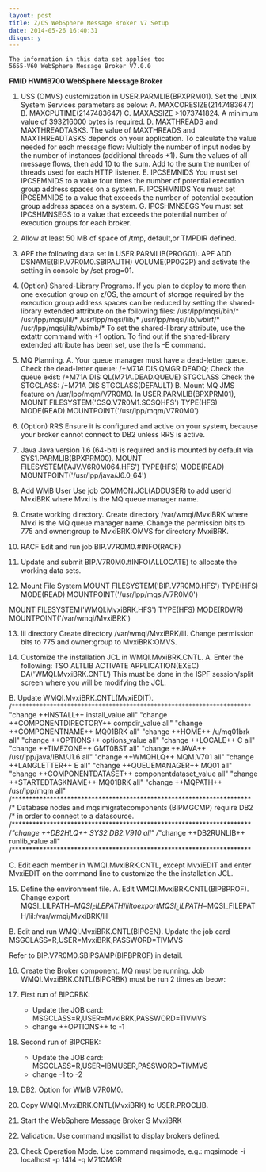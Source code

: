 ```yaml
---
layout: post
title: Z/OS WebSphere Message Broker V7 Setup
date: 2014-05-26 16:40:31
disqus: y
---
```


```
The information in this data set applies to:
5655-V60 WebSphere Message Broker V7.0.0
```

**FMID HWMB700 WebSphere Message Broker**

1. USS (OMVS) customization in USER.PARMLIB(BPXPRM01).
Set the UNIX System Services parameters as below:
  A. MAXCORESIZE(2147483647)
  B. MAXCPUTIME(2147483647)
  C. MAXASSIZE >1073741824. A minimum value of 393216000 bytes
     is required.
  D. MAXTHREADS and MAXTHREADTASKS.
     The value of MAXTHREADS and MAXTHREADTASKS depends on your
     application.
     To calculate the value needed for each message flow:
     Multiply the number of input nodes by the number of instances
     (additional threads +1).
     Sum the values of all message flows, then add 10 to the sum.
     Add to the sum the number of threads used for each HTTP listener.
  E. IPCSEMNIDS
     You must set IPCSEMNIDS to a value four times the number of
     potential execution group address spaces on a system.
  F. IPCSHMNIDS
     You must set IPCSEMNIDS to a value that exceeds the number of
     potential execution group address spaces on a system.
  G. IPCSHMNSEGS
     You must set IPCSHMNSEGS to a value that exceeds the potential
     number of execution groups for each broker.

2. Allow at least 50 MB of space of /tmp, default,or TMPDIR defined.

3. APF the following data set in USER.PARMLIB(PROG01).
APF ADD DSNAME(BIP.V7R0M0.SBIPAUTH)                      VOLUME(PP0G2P)
and activate the setting in console by /set prog=01.

4. (Option) Shared-Library Programs.
If you plan to deploy to more than one execution group on z/OS, the
amount of storage required by the execution group address spaces can be
reduced by setting the shared-library extended attribute on the
following files:
     /usr/lpp/mqsi/bin/*
     /usr/lpp/mqsi/lil/*
     /usr/lpp/mqsi/lib/*
     /usr/lpp/mqsi/lib/wbirf/*
     /usr/lpp/mqsi/lib/wbimb/*
To set the shared-library attribute, use the extattr command with
+1 option.
To find out if the shared-library extended attribute has been set,
use the ls -E command.

5. MQ Planning.
  A. Your queue manager must have a dead-letter queue.
     Check the dead-letter queue: /+M71A DIS QMGR DEADQ;
     Check the queue exist:  /+M71A DIS QL(M71A.DEAD.QUEUE) STGCLASS
     Check the STGCLASS: /+M71A DIS STGCLASS(DEFAULT)
  B. Mount MQ JMS feature on /usr/lpp/mqm/V7R0M0.
     In USER.PARMLIB(BPXPRM01),
     MOUNT FILESYSTEM('CSQ.V7R0M1.SCSQHFS')
           TYPE(HFS) MODE(READ)
           MOUNTPOINT('/usr/lpp/mqm/V7R0M0')

6. (Option) RRS
  Ensure it is configured and active on your system, because
  your broker cannot connect to DB2 unless RRS is active.

7. Java
Java version 1.6 (64-bit) is required and is mounted by default via
SYS1.PARMLIB(BPXPRM00).
  MOUNT FILESYSTEM('AJV.V6R0M064.HFS')
        TYPE(HFS)
        MODE(READ)
        MOUNTPOINT('/usr/lpp/java/J6.0_64')

8. Add WMB User
  Use job COMMON.JCL(ADDUSER) to add userid MvxiBRK where Mvxi
  is the MQ queue manager name.

9. Create working directory.
  Create directory /var/wmqi/MvxiBRK
  where Mvxi is the MQ queue manager name.  Change the
  permission bits to 775 and owner:group to MvxiBRK:OMVS for
  directory MvxiBRK.

10. RACF
Edit and run job BIP.V7R0M0.#INFO(RACF)

11. Update and submit BIP.V7R0M0.#INFO(ALLOCATE) to allocate
    the working data sets.

12. Mount File System
  MOUNT FILESYSTEM('BIP.V7R0M0.HFS')
        TYPE(HFS)
        MODE(READ)
        MOUNTPOINT('/usr/lpp/mqsi/V7R0M0')

  MOUNT FILESYSTEM('WMQI.MvxiBRK.HFS')
        TYPE(HFS)
        MODE(RDWR)
        MOUNTPOINT('/var/wmqi/MvxiBRK')

13. lil directory
  Create directory /var/wmqi/MvxiBRK/lil.  Change permission bits to
  775 and owner:group to MvxiBRK:OMVS.

14. Customize the installation JCL in WMQI.MvxiBRK.CNTL.
  A. Enter the following:
     TSO ALTLIB ACTIVATE APPLICATION(EXEC) DA('WMQI.MvxiBRK.CNTL')
     This must be done in the ISPF session/split screen where you will
     be modifying the JCL.

  B. Update WMQI.MvxiBRK.CNTL(MvxiEDIT).
  /*********************************************************************
  "change ++INSTALL++ install_value                        all"
  "change ++COMPONENTDIRECTORY++ compdir_value             all"
  "change ++COMPONENTNAME++ MQ01BRK                        all"
  "change ++HOME++ /u/mq01brk                              all"
  "change ++OPTIONS++ options_value                        all"
  "change ++LOCALE++ C                                     all"
  "change ++TIMEZONE++ GMT0BST                             all"
  "change ++JAVA++ /usr/lpp/java/IBM/J1.6                  all"
  "change ++WMQHLQ++ MQM.V701                              all"
  "change ++LANGLETTER++ E                                 all"
  "change ++QUEUEMANAGER++ MQ01                            all"
  "change ++COMPONENTDATASET++ componentdataset_value      all"
  "change ++STARTEDTASKNAME++ MQ01BRK                      all"
  "change ++MQPATH++ /usr/lpp/mqm                          all"
  /*********************************************************************
  /* Database nodes and mqsimigratecomponents (BIPMGCMP) require DB2
  /* in order to connect to a datasource.
  /*********************************************************************
  /*"change ++DB2HLQ++ SYS2.DB2.V910                         all"
  /*"change ++DB2RUNLIB++ runlib_value                       all"
  /*********************************************************************

  C. Edit each member in WMQI.MvxiBRK.CNTL, except MvxiEDIT
     and enter MvxiEDIT on the command line to customize the
     the installation JCL.

15. Define the environment file.
  A. Edit WMQI.MvxiBRK.CNTL(BIPBPROF).  Change
       export MQSI_LILPATH=$MQSI_FILEPATH/lil
     to
       export MQSI_LILPATH=$MQSI_FILEPATH/lil:/var/wmqi/MvxiBRK/lil

  B. Edit and run WMQI.MvxiBRK.CNTL(BIPGEN).  Update the job card
     MSGCLASS=R,USER=MvxiBRK,PASSWORD=TIVMVS

  Refer to BIP.V7R0M0.SBIPSAMP(BIPBPROF) in detail.

16. Create the Broker component.
  MQ must be running. Job WMQI.MvxiBRK.CNTL(BIPCRBK) must be run 2
  times as beow:
  1. First run of BIPCRBK:
     - Update the JOB card: MSGCLASS=R,USER=MvxiBRK,PASSWORD=TIVMVS
     - change ++OPTIONS++ to -1

  2. Second run of BIPCRBK:
     - Update the JOB card: MSGCLASS=R,USER=IBMUSER,PASSWORD=TIVMVS
     - change -1 to -2

17. DB2. Option for WMB V7R0M0.

18. Copy WMQI.MvxiBRK.CNTL(MvxiBRK) to USER.PROCLIB.

19. Start the WebSphere Message Broker
  S MvxiBRK

20. Validation.
  Use command mqsilist to display brokers defined.

21. Check Operation Mode.
  Use command mqsimode,
  e.g.: mqsimode -i localhost -p 1414 -q M71QMGR
